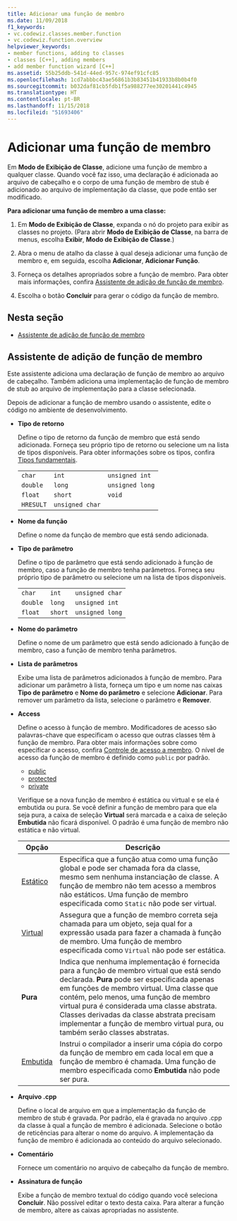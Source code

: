 ```yaml
---
title: Adicionar uma função de membro
ms.date: 11/09/2018
f1_keywords:
- vc.codewiz.classes.member.function
- vc.codewiz.function.overview
helpviewer_keywords:
- member functions, adding to classes
- classes [C++], adding members
- add member function wizard [C++]
ms.assetid: 55b25ddb-541d-44ed-957c-974ef91cfc85
ms.openlocfilehash: 1cd7abbbc43ae56861b3b83451b41933b8b0b4f0
ms.sourcegitcommit: b032daf81cb5fdb1f5a988277ee30201441c4945
ms.translationtype: HT
ms.contentlocale: pt-BR
ms.lasthandoff: 11/15/2018
ms.locfileid: "51693406"
---
```

# <a name="add-a-member-function"></a>Adicionar uma função de membro

Em **Modo de Exibição de Classe**, adicione uma função de membro a qualquer classe. Quando você faz isso, uma declaração é adicionada ao arquivo de cabeçalho e o corpo de uma função de membro de stub é adicionado ao arquivo de implementação da classe, que pode então ser modificado.

**Para adicionar uma função de membro a uma classe:**

1. Em **Modo de Exibição de Classe**, expanda o nó do projeto para exibir as classes no projeto. (Para abrir **Modo de Exibição de Classe**, na barra de menus, escolha **Exibir**, **Modo de Exibição de Classe**.)

1. Abra o menu de atalho da classe à qual deseja adicionar uma função de membro e, em seguida, escolha **Adicionar**, **Adicionar Função**.

1. Forneça os detalhes apropriados sobre a função de membro. Para obter mais informações, confira [Assistente de adição de função de membro](#add-member-function-wizard).

1. Escolha o botão **Concluir** para gerar o código da função de membro.

## <a name="in-this-section"></a>Nesta seção

- [Assistente de adição de função de membro](#add-member-function-wizard)

## <a name="add-member-function-wizard"></a>Assistente de adição de função de membro

Este assistente adiciona uma declaração de função de membro ao arquivo de cabeçalho. Também adiciona uma implementação de função de membro de stub ao arquivo de implementação para a classe selecionada.

Depois de adicionar a função de membro usando o assistente, edite o código no ambiente de desenvolvimento.

- **Tipo de retorno**

  Define o tipo de retorno da função de membro que está sendo adicionada. Forneça seu próprio tipo de retorno ou selecione um na lista de tipos disponíveis. Para obter informações sobre os tipos, confira [Tipos fundamentais](../cpp/fundamental-types-cpp.md).

  | | | |
  |---|---|---|
  | `char` | `int` | `unsigned int` |
  | `double` | `long` | `unsigned long` |
  | `float` | `short` | `void` |
  | `HRESULT` | `unsigned char` | |

- **Nome da função**

  Define o nome da função de membro que está sendo adicionada.

- **Tipo de parâmetro**

  Define o tipo de parâmetro que está sendo adicionado à função de membro, caso a função de membro tenha parâmetros. Forneça seu próprio tipo de parâmetro ou selecione um na lista de tipos disponíveis.

  | | | |
  |---|---|---|
  | `char` | `int` | `unsigned char` |
  | `double` | `long` | `unsigned int` |
  | `float` | `short` | `unsigned long` |

- **Nome do parâmetro**

  Define o nome de um parâmetro que está sendo adicionado à função de membro, caso a função de membro tenha parâmetros.

- **Lista de parâmetros**

  Exibe uma lista de parâmetros adicionados à função de membro. Para adicionar um parâmetro à lista, forneça um tipo e um nome nas caixas **Tipo de parâmetro** e **Nome do parâmetro** e selecione **Adicionar**. Para remover um parâmetro da lista, selecione o parâmetro e **Remover**.

- **Access**

  Define o acesso à função de membro. Modificadores de acesso são palavras-chave que especificam o acesso que outras classes têm à função de membro. Para obter mais informações sobre como especificar o acesso, confira [Controle de acesso a membro](../cpp/member-access-control-cpp.md). O nível de acesso da função de membro é definido como `public` por padrão.

  - [public](../cpp/public-cpp.md)
  - [protected](../cpp/protected-cpp.md)
  - [private](../cpp/private-cpp.md)

  Verifique se a nova função de membro é estática ou virtual e se ela é embutida ou pura. Se você definir a função de membro para que ela seja pura, a caixa de seleção **Virtual** será marcada e a caixa de seleção **Embutida** não ficará disponível. O padrão é uma função de membro não estática e não virtual.

  | Opção | Descrição |
  |--------|-------------|
  | [Estático](../cpp/storage-classes-cpp.md) |  Especifica que a função atua como uma função global e pode ser chamada fora da classe, mesmo sem nenhuma instanciação de classe. A função de membro não tem acesso a membros não estáticos. Uma função de membro especificada como `Static` não pode ser virtual. |
  | [Virtual](../cpp/virtual-cpp.md) | Assegura que a função de membro correta seja chamada para um objeto, seja qual for a expressão usada para fazer a chamada à função de membro. Uma função de membro especificada como `Virtual` não pode ser estática. |
  | **Pura** | Indica que nenhuma implementação é fornecida para a função de membro virtual que está sendo declarada. **Pura** pode ser especificada apenas em funções de membro virtual. Uma classe que contém, pelo menos, uma função de membro virtual pura é considerada uma classe abstrata. Classes derivadas da classe abstrata precisam implementar a função de membro virtual pura, ou também serão classes abstratas. |
  | [Embutida](../cpp/inline-functions-cpp.md) | Instrui o compilador a inserir uma cópia do corpo da função de membro em cada local em que a função de membro é chamada. Uma função de membro especificada como **Embutida** não pode ser pura. |

- **Arquivo .cpp**

  Define o local de arquivo em que a implementação da função de membro de stub é gravada. Por padrão, ela é gravada no arquivo .cpp da classe à qual a função de membro é adicionada. Selecione o botão de reticências para alterar o nome do arquivo. A implementação da função de membro é adicionada ao conteúdo do arquivo selecionado.

- **Comentário**

  Fornece um comentário no arquivo de cabeçalho da função de membro.

- **Assinatura de função**

  Exibe a função de membro textual do código quando você seleciona **Concluir**. Não possível editar o texto desta caixa. Para alterar a função de membro, altere as caixas apropriadas no assistente.
